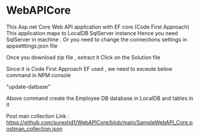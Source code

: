 # WebAPICore


This Asp.net Core Web API application with EF core (Code First Approach)
This application maps to LocalDB SqlServer instance Hence you need SqlServer in machine . Or you need to change the connections settings in appsetttings.json file

Once  you download zip file , extract it 
Click on the Solution file

Since it is Code First Approach EF used , we need to exceute below command in NPM console

"update-datbase"

Above command create the Employee DB database in LocalDB and tables in it

Post man collection Link : https://github.com/sureshd1/WebAPICore/blob/main/SampleWebAPI_Core.postman_collection.json

